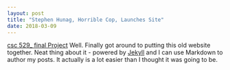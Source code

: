 ```yaml
---
layout: post
title: "Stephen Hunag, Horrible Cop, Launches Site"
date: 2018-03-09
---
```

<a href="/final_2C_529.html">csc 529_ final Project</a>
Well. Finally got around to putting this old website together. Neat thing about it - powered by [Jekyll](http://jekyllrb.com) and I can use Markdown to author my posts. It actually is a lot easier than I thought it was going to be.
